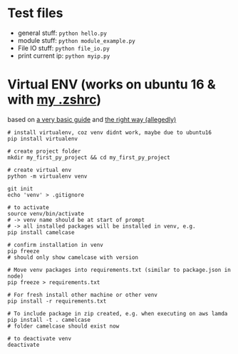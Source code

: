 # Test files

- general stuff: `python hello.py`
- module stuff: `python module_example.py`
- File IO stuff: `python file_io.py`
- print current ip: `python myip.py`

# Virtual ENV (works on ubuntu 16 & with [my .zshrc](https://gist.github.com/bodo22/3dc5a08a5a9a5c259f93fb5e8ae5ed48))

based on [a very basic guide](https://medium.com/@rahul3012_37725/a-very-basic-guide-to-python-virtual-environments-a53d1e191490) and [the right way (allegedly)](https://medium.com/@rahul3012_37725/a-very-basic-guide-to-python-virtual-environments-a53d1e191490)

```
# install virtualenv, coz venv didnt work, maybe due to ubuntu16
pip install virtualenv

# create project folder
mkdir my_first_py_project && cd my_first_py_project

# create virtual env
python -m virtualenv venv

git init
echo 'venv' > .gitignore

# to activate
source venv/bin/activate
# -> venv name should be at start of prompt
# -> all installed packages will be installed in venv, e.g.
pip install camelcase

# confirm installation in venv
pip freeze
# should only show camelcase with version

# Move venv packages into requirements.txt (similar to package.json in node)
pip freeze > requirements.txt

# For fresh install other machine or other venv
pip install -r requirements.txt

# To include package in zip created, e.g. when executing on aws lamda
pip install -t . camelcase
# folder camelcase should exist now

# to deactivate venv
deactivate

```
